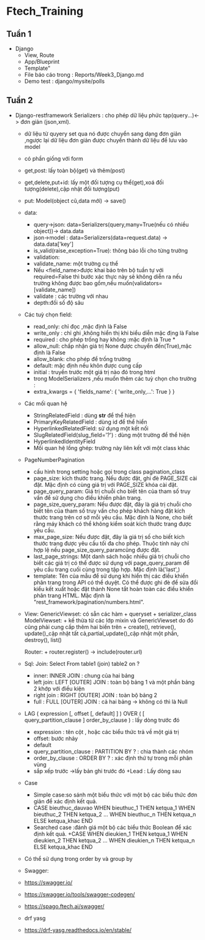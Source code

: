 # Ftech_Training
## Tuần 1
 * Django
   * View, Route
   * App/Blueprint
   * Template"
   * File báo cáo trong : Reports/Week3_Django.md
   * Demo test : django/mysite/polls
## Tuần 2 
* Django-restframework
		Serializers : cho phép dữ liệu phức tạp(query...)<-> đơn giản (json,xml).
    + dữ liệu từ quyery set qua nó được chuyển sang dạng đơn giản ,ngược lại dữ liệu 
đơn giản được chuyển thành dữ liệu để lưu vào model
    + có phần giống với form
    + get,post: lấy toàn bộ(get) và thêm(post)
    + get,delete,put+id: lấy một đối tượng cụ thể(get),xoá đối tượng(delete),cập nhật đối tượng(put)
    + put: Model(object cũ,data mới) -> save()
    + data:
        + query->json: data=Serializers(query,many=True(nếu có nhiều object))-> data.data
        + json->model : data=Serializers(data=request.data) -> data.data['key']
    	+ is_valid(raise_exception=True): thông báo lỗi cho từng trường 
    	+ validation:
        + validate_name: một trường cụ thể
        + Nếu  <field_name>được khai báo trên bộ tuần tự với required=False thì bước xác thực này sẽ không diễn ra nếu trường không được bao gồm,nếu 			muốn(validators=[validate_name])
        + validate : các trường với nhau
    	+ depth:đối số độ sâu
    + Các tuỳ  chọn field:
        + read_only: chỉ đọc ,mặc định là False
        + write_only : chỉ ghi ,không hiển thị khi biểu diễn mặc địng là False
        + required : cho phép trống hay không :mặc định là True *
        + allow_null: chấp nhận giá trị None được chuyển đến(True),mặc định là False
        + allow_blank: cho phép để trống trường
        + default: mặc định nếu khôn được cung cấp
        + initial : truyền trước một giá trị nào đó trong html
        + trong ModelSerializers ,nếu muốn thêm các tuỳ chọn cho trường  :
        + extra_kwargs = {
            'fields_name': {
                'write_only,...': True
            }
            }

   + Các mối quan hệ
        + StringRelatedField : dùng __str__ để thể hiện
        + PrimaryKeyRelatedField : dùng id để thể hiển
        + HyperlinkedRelatedField: sử dụng một kết nối
        + SlugRelatedField(slug_field='?') : dùng một trường để thể hiện
        + HyperlinkedIdentityField
        + Mối quan hệ lồng ghép: trường này liên kết với một class khác


   + PageNumberPagination
        + cấu hình trong setting hoặc gọi trong class pagination_class
        + page_size: kích thước trang. Nếu được đặt, ghi đè PAGE_SIZE cài đặt. Mặc định có cùng giá trị với PAGE_SIZE khóa cài đặt.
        + page_query_param: Giá trị chuỗi cho biết tên của tham số truy vấn để sử dụng cho điều khiển phân trang.
        + page_size_query_param: Nếu được đặt, đây là giá trị chuỗi cho biết tên của tham số truy vấn cho phép khách hàng đặt kích thước trang trên cơ sở mỗi yêu 	cầu. Mặc định là None, cho biết rằng máy khách có thể không kiểm soát kích thước trang được yêu cầu.
        + max_page_size: Nếu được đặt, đây là giá trị số cho biết kích thước trang được yêu cầu tối đa cho phép. Thuộc tính này chỉ hợp lệ nếu page_size_query_paramcũng được đặt.
        + last_page_strings: Một danh sách hoặc nhiều giá trị chuỗi cho biết các giá trị có thể được sử dụng với page_query_param để yêu cầu trang cuối cùng trong tập hợp. Mặc định là('last',)
        + template: Tên của mẫu để sử dụng khi hiển thị các điều khiển phân trang trong API có thể duyệt. Có thể được ghi đè để sửa đổi kiểu kết xuất hoặc đặt thành None tắt hoàn toàn các điều khiển phân trang HTML. Mặc định là "rest_framework/pagination/numbers.html".

   + View:
        GenericViewset: có sẵn các hàm 
         + queryset
         + serializer_class
        ModelViewset: 
         + kế thừa từ các lớp mixin và GenericViewset do đó cũng phải cung cấp thêm hai biến trên
         + create(), retrieve(), update()_cập nhật tất cả,partial_update()_cập nhật một phần, destroy(), list()

        Router:
            + router.register() -> include(router.url)



   + Sql:
    Join: Select From table1 (join) table2 on ?
        + inner: INNER JOIN : chung của hai bảng
        + left join: LEFT [OUTER] JOIN : toàn bộ bảng 1 và một phần bảng 2 khớp với điều kiện
        + right join : RIGHT [OUTER] JOIN : toàn bộ bảng 2
        + full : FULL [OUTER] JOIN  : cả hai bảng 
        -> không có thì là Null


   + LAG ( expression [, offset [, default] ] ) OVER ( [ query_partition_clause ] order_by_clause ) : lấy dòng trước đó
        + expression : tên cột , hoặc các biểu thức trả về một giá trị
        + offset: bước nhảy
        + default
        + query_partition_clause : PARTITION BY ? : chia thành các nhóm 
        + order_by_clause : ORDER BY ? : xác định thứ tự trong mỗi phân vùng
        + sắp xếp trước ->lấy bản ghi trước đó
        +Lead : Lấy dòng sau

   + Case
        + Simple case:so sánh một biểu thức với một bộ các biểu thức đơn giản để xác định kết quả.
        + CASE bieuthuc_dauvao
                WHEN bieuthuc_1 THEN ketqua_1
                WHEN bieuthuc_2 THEN ketqua_2
                ...
                WHEN bieuthuc_n THEN ketqua_n
                ELSE ketqua_khac
                END
        + Searched case :đánh giá một bộ các biểu thức Boolean để xác định kết quả.
                +CASE
                WHEN dieukien_1 THEN ketqua_1
                WHEN dieukien_2 THEN ketqua_2
                ...
                WHEN dieukien_n THEN ketqua_n
                ELSE ketqua_khac
                END

   + Có thể sử dụng trong order by và group by



   + Swagger:
    + https://swagger.io/
    + https://swagger.io/tools/swagger-codegen/
    + https://spago.ftech.ai/swagger/
    + drf yasg
    + https://drf-yasg.readthedocs.io/en/stable/
